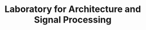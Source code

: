 ---
abbreviation: LAPS
bannerImg: ''
bannerText: ''
draft: false
externalLink: ''
id: 3
location: ''
projects: []
summary: ''
title: Laboratory for Architecture and Signal Processing
---